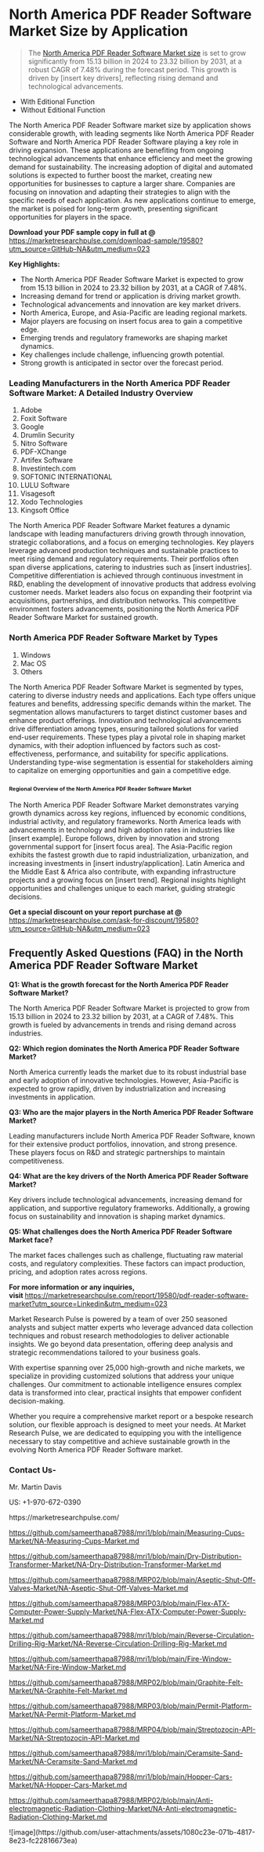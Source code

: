 <h1>North America PDF Reader Software Market&nbsp;Size by Application</h1><blockquote><p>The <a href="https://marketresearchpulse.com/download-sample/19580?utm_source=GitHub-NA&amp;utm_medium=023">North America PDF Reader Software Market size</a> is set to grow significantly from 15.13 billion in 2024 to 23.32 billion by 2031, at a robust CAGR of 7.48% during the forecast period. This growth is driven by [insert key drivers], reflecting rising demand and technological advancements.</p></blockquote><ul><li>With Editional Function<li> Without Editional Function</li></ul><p>The North America PDF Reader Software market size by application shows considerable growth, with leading segments like North America PDF Reader Software and North America PDF Reader Software playing a key role in driving expansion. These applications are benefiting from ongoing technological advancements that enhance efficiency and meet the growing demand for sustainability. The increasing adoption of digital and automated solutions is expected to further boost the market, creating new opportunities for businesses to capture a larger share. Companies are focusing on innovation and adapting their strategies to align with the specific needs of each application. As new applications continue to emerge, the market is poised for long-term growth, presenting significant opportunities for players in the space.</p><p><strong>Download your PDF sample copy in full at @ </strong><a href="https://marketresearchpulse.com/download-sample/19580?utm_source=GitHub-NA&amp;utm_medium=023">https://marketresearchpulse.com/download-sample/19580?utm_source=GitHub-NA&amp;utm_medium=023</a></p><p><strong>Key Highlights: </strong></p><ul><li>The North America PDF Reader Software Market is expected to grow from 15.13 billion in 2024 to 23.32 billion by 2031, at a CAGR of 7.48%.</li><li>Increasing demand for trend or application is driving market growth.</li><li>Technological advancements and innovation are key market drivers.</li><li>North America, Europe, and Asia-Pacific are leading regional markets.</li><li>Major players are focusing on insert focus area to gain a competitive edge.</li><li>Emerging trends and regulatory frameworks are shaping market dynamics.</li><li>Key challenges include challenge, influencing growth potential.</li><li>Strong growth is anticipated in sector over the forecast period.</li></ul><h3>Leading Manufacturers in the North America PDF Reader Software Market: A Detailed Industry Overview</h3><ol><li>Adobe</li><li>Foxit Software</li><li>Google</li><li>Drumlin Security</li><li>Nitro Software</li><li>PDF-XChange</li><li>Artifex Software</li><li>Investintech.com</li><li>SOFTONIC INTERNATIONAL</li><li>LULU Software</li><li>Visagesoft</li><li>Xodo Technologies</li><li>Kingsoft Office</li></ol><div class="flex max-w-full flex-col flex-grow"><div class="min-h-8 text-message flex w-full flex-col items-end gap-2 whitespace-normal break-words [.text-message+&amp;]:mt-5" dir="auto" data-message-author-role="assistant" data-message-id="fd8432e4-4910-450d-b182-61b7bfb0a01f" data-message-model-slug="gpt-4o"><div class="flex w-full flex-col gap-1 empty:hidden first:pt-[3px]"><div class="markdown prose w-full break-words dark:prose-invert light"><p>The North America PDF Reader Software Market features a dynamic landscape with leading manufacturers driving growth through innovation, strategic collaborations, and a focus on emerging technologies. Key players leverage advanced production techniques and sustainable practices to meet rising demand and regulatory requirements. Their portfolios often span diverse applications, catering to industries such as [insert industries]. Competitive differentiation is achieved through continuous investment in R&amp;D, enabling the development of innovative products that address evolving customer needs. Market leaders also focus on expanding their footprint via acquisitions, partnerships, and distribution networks. This competitive environment fosters advancements, positioning the North America PDF Reader Software Market for sustained growth.</p></div></div></div></div><h3>North America PDF Reader Software Market by Types</h3><ol><li>Windows<li> Mac OS<li> Others</li></ol><div class="flex max-w-full flex-col flex-grow"><div class="min-h-8 text-message flex w-full flex-col items-end gap-2 whitespace-normal break-words [.text-message+&amp;]:mt-5" dir="auto" data-message-author-role="assistant" data-message-id="084470be-0bb7-4664-bddf-5156b4f41249" data-message-model-slug="gpt-4o-mini"><div class="flex w-full flex-col gap-1 empty:hidden first:pt-[3px]"><div class="markdown prose w-full break-words dark:prose-invert light"><p>The North America PDF Reader Software Market is segmented by types, catering to diverse industry needs and applications. Each type offers unique features and benefits, addressing specific demands within the market. The segmentation allows manufacturers to target distinct customer bases and enhance product offerings. Innovation and technological advancements drive differentiation among types, ensuring tailored solutions for varied end-user requirements. These types play a pivotal role in shaping market dynamics, with their adoption influenced by factors such as cost-effectiveness, performance, and suitability for specific applications. Understanding type-wise segmentation is essential for stakeholders aiming to capitalize on emerging opportunities and gain a competitive edge.</p></div></div></div></div><h3><span style="font-size: 11px;">Regional Overview of the North America PDF Reader Software Market</span></h3><div class="flex max-w-full flex-col flex-grow"><div class="min-h-8 text-message flex w-full flex-col items-end gap-2 whitespace-normal break-words [.text-message+&amp;]:mt-5" dir="auto" data-message-author-role="assistant" data-message-id="e9038762-ce64-4e30-91c9-9bd413514231" data-message-model-slug="gpt-4o-mini"><div class="flex w-full flex-col gap-1 empty:hidden first:pt-[3px]"><div class="markdown prose w-full break-words dark:prose-invert light"><p>The North America PDF Reader Software Market demonstrates varying growth dynamics across key regions, influenced by economic conditions, industrial activity, and regulatory frameworks. North America leads with advancements in technology and high adoption rates in industries like [insert example]. Europe follows, driven by innovation and strong governmental support for [insert focus area]. The Asia-Pacific region exhibits the fastest growth due to rapid industrialization, urbanization, and increasing investments in [insert industry/application]. Latin America and the Middle East &amp; Africa also contribute, with expanding infrastructure projects and a growing focus on [insert trend]. Regional insights highlight opportunities and challenges unique to each market, guiding strategic decisions.</p></div></div></div></div><p><strong>Get a special discount on your report purchase at @ </strong><a href="https://marketresearchpulse.com/ask-for-discount/19580?utm_source=GitHub-NA&amp;utm_medium=023">https://marketresearchpulse.com/ask-for-discount/19580?utm_source=GitHub-NA&amp;utm_medium=023</a></p><h2>Frequently Asked Questions (FAQ) in the North America PDF Reader Software Market</h2><p><strong>Q1: What is the growth forecast for the North America PDF Reader Software Market?</strong></p><p>The North America PDF Reader Software Market is projected to grow from 15.13 billion in 2024 to 23.32 billion by 2031, at a CAGR of 7.48%. This growth is fueled by advancements in trends and rising demand across industries.</p><p><strong>Q2: Which region dominates the North America PDF Reader Software Market?</strong></p><p>North America currently leads the market due to its robust industrial base and early adoption of innovative technologies. However, Asia-Pacific is expected to grow rapidly, driven by industrialization and increasing investments in application.</p><p><strong>Q3: Who are the major players in the North America PDF Reader Software Market?</strong></p><p>Leading manufacturers include North America PDF Reader Software, known for their extensive product portfolios, innovation, and strong presence. These players focus on R&amp;D and strategic partnerships to maintain competitiveness.</p><p><strong>Q4: What are the key drivers of the North America PDF Reader Software Market?</strong></p><p>Key drivers include technological advancements, increasing demand for application, and supportive regulatory frameworks. Additionally, a growing focus on sustainability and innovation is shaping market dynamics.</p><p><strong>Q5: What challenges does the North America PDF Reader Software Market face?</strong></p><p>The market faces challenges such as challenge, fluctuating raw material costs, and regulatory complexities. These factors can impact production, pricing, and adoption rates across regions.</p><p><strong>For more information or any inquiries, visit&nbsp;</strong><a href="https://marketresearchpulse.com/report/19580/pdf-reader-software-market?utm_source=Linkedin&utm_medium=023">https://marketresearchpulse.com/report/19580/pdf-reader-software-market?utm_source=Linkedin&utm_medium=023</a></p><p>Market Research Pulse is powered by a team of over 250 seasoned analysts and subject matter experts who leverage advanced data collection techniques and robust research methodologies to deliver actionable insights. We go beyond data presentation, offering deep analysis and strategic recommendations tailored to your business goals.</p><p>With expertise spanning over 25,000 high-growth and niche markets, we specialize in providing customized solutions that address your unique challenges. Our commitment to actionable intelligence ensures complex data is transformed into clear, practical insights that empower confident decision-making.</p><p>Whether you require a comprehensive market report or a bespoke research solution, our flexible approach is designed to meet your needs. At Market Research Pulse, we are dedicated to equipping you with the intelligence necessary to stay competitive and achieve sustainable growth in the evolving North America PDF Reader Software market.</p><h3><strong>Contact Us-</strong></h3><p>Mr. Martin Davis</p><p>US: +1-970-672-0390</p><p>https://marketresearchpulse.com/</p><p><a href="https://github.com/sameerthapa87988/mri1/blob/main/Measuring-Cups-Market/NA-Measuring-Cups-Market.md">https://github.com/sameerthapa87988/mri1/blob/main/Measuring-Cups-Market/NA-Measuring-Cups-Market.md</a></p><p><a href="https://github.com/sameerthapa87988/mri1/blob/main/Dry-Distribution-Transformer-Market/NA-Dry-Distribution-Transformer-Market.md">https://github.com/sameerthapa87988/mri1/blob/main/Dry-Distribution-Transformer-Market/NA-Dry-Distribution-Transformer-Market.md</a></p><p><a href="https://github.com/sameerthapa87988/MRP02/blob/main/Aseptic-Shut-Off-Valves-Market/NA-Aseptic-Shut-Off-Valves-Market.md">https://github.com/sameerthapa87988/MRP02/blob/main/Aseptic-Shut-Off-Valves-Market/NA-Aseptic-Shut-Off-Valves-Market.md</a></p><p><a href="https://github.com/sameerthapa87988/MRP03/blob/main/Flex-ATX-Computer-Power-Supply-Market/NA-Flex-ATX-Computer-Power-Supply-Market.md">https://github.com/sameerthapa87988/MRP03/blob/main/Flex-ATX-Computer-Power-Supply-Market/NA-Flex-ATX-Computer-Power-Supply-Market.md</a></p><p><a href="https://github.com/sameerthapa87988/mri1/blob/main/Reverse-Circulation-Drilling-Rig-Market/NA-Reverse-Circulation-Drilling-Rig-Market.md">https://github.com/sameerthapa87988/mri1/blob/main/Reverse-Circulation-Drilling-Rig-Market/NA-Reverse-Circulation-Drilling-Rig-Market.md</a></p><p><a href="https://github.com/sameerthapa87988/mri1/blob/main/Fire-Window-Market/NA-Fire-Window-Market.md">https://github.com/sameerthapa87988/mri1/blob/main/Fire-Window-Market/NA-Fire-Window-Market.md</a></p><p><a href="https://github.com/sameerthapa87988/MRP02/blob/main/Graphite-Felt-Market/NA-Graphite-Felt-Market.md">https://github.com/sameerthapa87988/MRP02/blob/main/Graphite-Felt-Market/NA-Graphite-Felt-Market.md</a></p><p><a href="https://github.com/sameerthapa87988/MRP03/blob/main/Permit-Platform-Market/NA-Permit-Platform-Market.md">https://github.com/sameerthapa87988/MRP03/blob/main/Permit-Platform-Market/NA-Permit-Platform-Market.md</a></p><p><a href="https://github.com/sameerthapa87988/MRP04/blob/main/Streptozocin-API-Market/NA-Streptozocin-API-Market.md">https://github.com/sameerthapa87988/MRP04/blob/main/Streptozocin-API-Market/NA-Streptozocin-API-Market.md</a></p><p><a href="https://github.com/sameerthapa87988/mri1/blob/main/Ceramsite-Sand-Market/NA-Ceramsite-Sand-Market.md">https://github.com/sameerthapa87988/mri1/blob/main/Ceramsite-Sand-Market/NA-Ceramsite-Sand-Market.md</a></p><p><a href="https://github.com/sameerthapa87988/mri1/blob/main/Hopper-Cars-Market/NA-Hopper-Cars-Market.md">https://github.com/sameerthapa87988/mri1/blob/main/Hopper-Cars-Market/NA-Hopper-Cars-Market.md</a></p><p><a href="https://github.com/sameerthapa87988/MRP02/blob/main/Anti-electromagnetic-Radiation-Clothing-Market/NA-Anti-electromagnetic-Radiation-Clothing-Market.md">https://github.com/sameerthapa87988/MRP02/blob/main/Anti-electromagnetic-Radiation-Clothing-Market/NA-Anti-electromagnetic-Radiation-Clothing-Market.md</a></p>
![image](https://github.com/user-attachments/assets/1080c23e-071b-4817-8e23-fc22816673ea)
